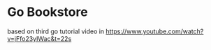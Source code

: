 # Go Bookstore

based on third go tutorial video in https://www.youtube.com/watch?v=jFfo23yIWac&t=22s